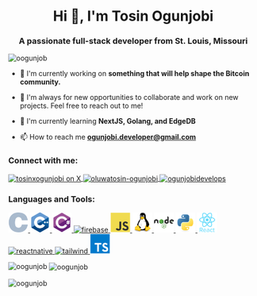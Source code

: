 <h1 align="center">Hi 👋, I'm Tosin Ogunjobi</h1>
<h3 align="center">A passionate full-stack developer from St. Louis, Missouri</h3>

<p align="left"> <img src="https://komarev.com/ghpvc/?username=oogunjob&label=Profile%20views&color=0e75b6&style=flat" alt="oogunjob" /> </p>

- 🔭 I'm currently working on **something that will help shape the Bitcoin community.**

- 🤝 I'm always for new opportunities to collaborate and work on new projects. Feel free to reach out to me!

- 🌱 I'm currently learning **NextJS, Golang, and EdgeDB**

- 📫 How to reach me **ogunjobi.developer@gmail.com**

<h3 align="left">Connect with me:</h3>
<p align="left">
  <a href="https://x.com/tosinxogunjobi" target="blank">
    <img align="center" src="https://upload.wikimedia.org/wikipedia/commons/c/ce/X_logo_2023.svg" alt="tosinxogunjobi on X" height="30" width="40" />
  </a>
  <a href="https://linkedin.com/in/oluwatosin-ogunjobi" target="blank">
    <img align="center" src="https://raw.githubusercontent.com/rahuldkjain/github-profile-readme-generator/master/src/images/icons/Social/linked-in-alt.svg" alt="oluwatosin-ogunjobi" height="30" width="40" />
  </a>
  <a href="https://www.youtube.com/@ogunjobidevelops" target="blank">
    <img align="center" src="https://raw.githubusercontent.com/rahuldkjain/github-profile-readme-generator/master/src/images/icons/Social/youtube.svg" alt="ogunjobidevelops" height="30" width="40" />
  </a>
</p>

<h3 align="left">Languages and Tools:</h3>
<p align="left"> <a href="https://www.cprogramming.com/" target="_blank" rel="noreferrer"> <img src="https://raw.githubusercontent.com/devicons/devicon/master/icons/c/c-original.svg" alt="c" width="40" height="40"/> </a> <a href="https://www.w3schools.com/cpp/" target="_blank" rel="noreferrer"> <img src="https://raw.githubusercontent.com/devicons/devicon/master/icons/cplusplus/cplusplus-original.svg" alt="cplusplus" width="40" height="40"/> </a> <a href="https://www.w3schools.com/cs/" target="_blank" rel="noreferrer"> <img src="https://raw.githubusercontent.com/devicons/devicon/master/icons/csharp/csharp-original.svg" alt="csharp" width="40" height="40"/> </a> <a href="https://firebase.google.com/" target="_blank" rel="noreferrer"> <img src="https://www.vectorlogo.zone/logos/firebase/firebase-icon.svg" alt="firebase" width="40" height="40"/> </a> <a href="https://developer.mozilla.org/en-US/docs/Web/JavaScript" target="_blank" rel="noreferrer"> <img src="https://raw.githubusercontent.com/devicons/devicon/master/icons/javascript/javascript-original.svg" alt="javascript" width="40" height="40"/> </a> <a href="https://www.linux.org/" target="_blank" rel="noreferrer"> <img src="https://raw.githubusercontent.com/devicons/devicon/master/icons/linux/linux-original.svg" alt="linux" width="40" height="40"/> </a> <a href="https://nodejs.org" target="_blank" rel="noreferrer"> <img src="https://raw.githubusercontent.com/devicons/devicon/master/icons/nodejs/nodejs-original-wordmark.svg" alt="nodejs" width="40" height="40"/> </a> <a href="https://www.python.org" target="_blank" rel="noreferrer"> <img src="https://raw.githubusercontent.com/devicons/devicon/master/icons/python/python-original.svg" alt="python" width="40" height="40"/> </a> <a href="https://reactjs.org/" target="_blank" rel="noreferrer"> <img src="https://raw.githubusercontent.com/devicons/devicon/master/icons/react/react-original-wordmark.svg" alt="react" width="40" height="40"/> </a> <a href="https://reactnative.dev/" target="_blank" rel="noreferrer"> <img src="https://reactnative.dev/img/header_logo.svg" alt="reactnative" width="40" height="40"/> </a> <a href="https://tailwindcss.com/" target="_blank" rel="noreferrer"> <img src="https://www.vectorlogo.zone/logos/tailwindcss/tailwindcss-icon.svg" alt="tailwind" width="40" height="40"/> </a> <a href="https://www.typescriptlang.org/" target="_blank" rel="noreferrer"> <img src="https://raw.githubusercontent.com/devicons/devicon/master/icons/typescript/typescript-original.svg" alt="typescript" width="40" height="40"/> </a> </p>

<p><img align="left" src="https://github-readme-stats.vercel.app/api/top-langs?username=oogunjob&show_icons=true&locale=en&layout=compact" alt="oogunjob" /></p>

<p>&nbsp;<img align="center" src="https://github-readme-stats.vercel.app/api?username=oogunjob&show_icons=true&locale=en" alt="oogunjob" /></p>

<p><img align="center" src="https://github-readme-streak-stats.herokuapp.com/?user=oogunjob&" alt="oogunjob" /></p>
